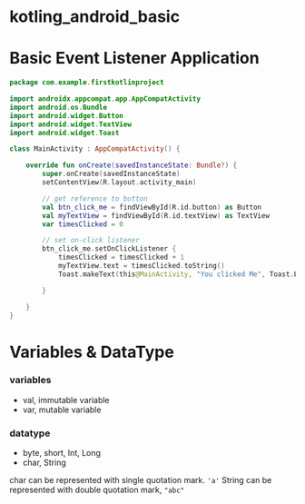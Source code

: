 # kotling_android_basic

# Basic Event Listener Application 

```kotlin
package com.example.firstkotlinproject

import androidx.appcompat.app.AppCompatActivity
import android.os.Bundle
import android.widget.Button
import android.widget.TextView
import android.widget.Toast

class MainActivity : AppCompatActivity() {

    override fun onCreate(savedInstanceState: Bundle?) {
        super.onCreate(savedInstanceState)
        setContentView(R.layout.activity_main)

        // get reference to button
        val btn_click_me = findViewById(R.id.button) as Button
        val myTextView = findViewById(R.id.textView) as TextView
        var timesClicked = 0

        // set on-click listener
        btn_click_me.setOnClickListener {
            timesClicked = timesClicked + 1
            myTextView.text = timesClicked.toString()
            Toast.makeText(this@MainActivity, "You clicked Me", Toast.LENGTH_SHORT).show()

        }

    }
}
```


# Variables & DataType

### variables

- val, immutable variable 
- var, mutable variable

### datatype

- byte, short, Int, Long
- char, String 

char can be represented with single quotation mark. `'a'`
String can be represented with double quotation mark, `"abc"`